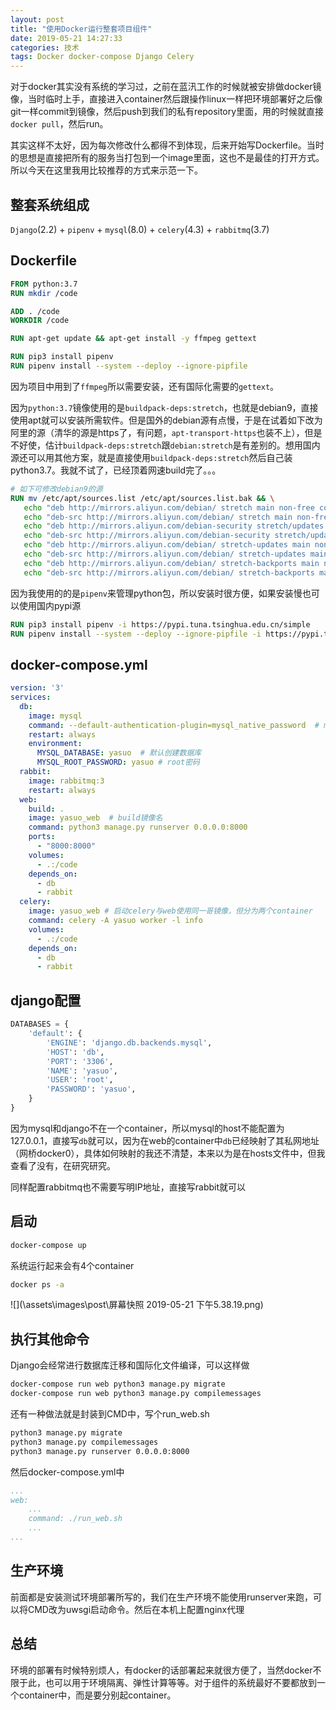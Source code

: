 ```yaml
---
layout: post
title: "使用Docker运行整套项目组件"
date: 2019-05-21 14:27:33
categories: 技术
tags: Docker docker-compose Django Celery
---
```


对于docker其实没有系统的学习过，之前在蓝汛工作的时候就被安排做docker镜像，当时临时上手，直接进入container然后跟操作linux一样把环境部署好之后像git一样commit到镜像，然后push到我们的私有repository里面，用的时候就直接`docker pull`，然后run。

其实这样不太好，因为每次修改什么都得不到体现，后来开始写Dockerfile。当时的思想是直接把所有的服务当打包到一个image里面，这也不是最佳的打开方式。所以今天在这里我用比较推荐的方式来示范一下。

## 整套系统组成

`Django`(2.2) + `pipenv` + `mysql`(8.0) + `celery`(4.3) + `rabbitmq`(3.7)

## Dockerfile

```Dockerfile
FROM python:3.7
RUN mkdir /code

ADD . /code
WORKDIR /code

RUN apt-get update && apt-get install -y ffmpeg gettext

RUN pip3 install pipenv
RUN pipenv install --system --deploy --ignore-pipfile
```

因为项目中用到了`ffmpeg`所以需要安装，还有国际化需要的`gettext`。

因为`python:3.7`镜像使用的是`buildpack-deps:stretch`，也就是debian9，直接使用apt就可以安装所需软件。但是国外的debian源有点慢，于是在试着如下改为阿里的源（清华的源是https了，有问题，`apt-transport-https`也装不上），但是不好使，估计`buildpack-deps:stretch`跟`debian:stretch`是有差别的。想用国内源还可以用其他方案，就是直接使用`buildpack-deps:stretch`然后自己装python3.7。我就不试了，已经顶着网速build完了。。。

```Dockerfile
# 如下可修改debian9的源
RUN mv /etc/apt/sources.list /etc/apt/sources.list.bak && \
   echo "deb http://mirrors.aliyun.com/debian/ stretch main non-free contrib" >/etc/apt/sources.list && \
   echo "deb-src http://mirrors.aliyun.com/debian/ stretch main non-free contrib" >/etc/apt/sources.list && \
   echo "deb http://mirrors.aliyun.com/debian-security stretch/updates main" >>/etc/apt/sources.list && \
   echo "deb-src http://mirrors.aliyun.com/debian-security stretch/updates main" >>/etc/apt/sources.list && \
   echo "deb http://mirrors.aliyun.com/debian/ stretch-updates main non-free contrib" >>/etc/apt/sources.list && \
   echo "deb-src http://mirrors.aliyun.com/debian/ stretch-updates main non-free contrib" >>/etc/apt/sources.list && \
   echo "deb http://mirrors.aliyun.com/debian/ stretch-backports main non-free contrib" >>/etc/apt/sources.list && \
   echo "deb-src http://mirrors.aliyun.com/debian/ stretch-backports main non-free contrib" >>/etc/apt/sources.list
```

因为我使用的的是`pipenv`来管理python包，所以安装时很方便，如果安装慢也可以使用国内pypi源

```Dockerfile
RUN pip3 install pipenv -i https://pypi.tuna.tsinghua.edu.cn/simple
RUN pipenv install --system --deploy --ignore-pipfile -i https://pypi.tuna.tsinghua.edu.cn/simple
```

## docker-compose.yml

```yml
version: '3'
services:
  db:
    image: mysql
    command: --default-authentication-plugin=mysql_native_password  # mysql8默认的认证mysqlclinet不能链接，改为mysql_native_password
    restart: always
    environment:
      MYSQL_DATABASE: yasuo  # 默认创建数据库
      MYSQL_ROOT_PASSWORD: yasuo # root密码
  rabbit:
    image: rabbitmq:3
    restart: always
  web:
    build: .
    image: yasuo_web  # build镜像名
    command: python3 manage.py runserver 0.0.0.0:8000
    ports:
      - "8000:8000"
    volumes:
      - .:/code
    depends_on:
      - db
      - rabbit
  celery:
    image: yasuo_web # 启动celery与web使用同一哥镜像，但分为两个container
    command: celery -A yasuo worker -l info
    volumes:
      - .:/code
    depends_on:
      - db
      - rabbit
```

## django配置

```python
DATABASES = {
    'default': {
        'ENGINE': 'django.db.backends.mysql',
        'HOST': 'db',
        'PORT': '3306',
        'NAME': 'yasuo',
        'USER': 'root',
        'PASSWORD': 'yasuo',
    }
}
```

因为mysql和django不在一个container，所以mysql的host不能配置为127.0.0.1，直接写`db`就可以，因为在web的container中`db`已经映射了其私网地址（网桥docker0），具体如何映射的我还不清楚，本来以为是在hosts文件中，但我查看了没有，在研究研究。

同样配置rabbitmq也不需要写明IP地址，直接写rabbit就可以

## 启动

```bash
docker-compose up
```

系统运行起来会有4个container

```bash
docker ps -a
```

![](\assets\images\post\屏幕快照 2019-05-21 下午5.38.19.png)

## 执行其他命令

Django会经常进行数据库迁移和国际化文件编译，可以这样做

```bash
docker-compose run web python3 manage.py migrate
docker-compose run web python3 manage.py compilemessages
```

还有一种做法就是封装到CMD中，写个run_web.sh

```sh
python3 manage.py migrate
python3 manage.py compilemessages
python3 manage.py runserver 0.0.0.0:8000
```

然后docker-compose.yml中

```yml
...
web:
    ...
    command: ./run_web.sh
    ...
...
```

## 生产环境

前面都是安装测试环境部署所写的，我们在生产环境不能使用runserver来跑，可以将CMD改为uwsgi启动命令。然后在本机上配置nginx代理

## 总结

环境的部署有时候特别烦人，有docker的话部署起来就很方便了，当然docker不限于此，也可以用于环境隔离、弹性计算等等。对于组件的系统最好不要都放到一个container中，而是要分别起container。
